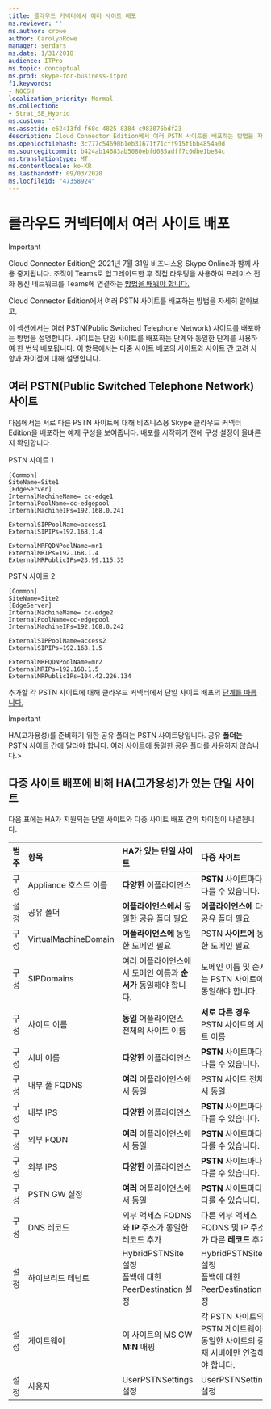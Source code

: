 ```yaml
---
title: 클라우드 커넥터에서 여러 사이트 배포
ms.reviewer: ''
ms.author: crowe
author: CarolynRowe
manager: serdars
ms.date: 1/31/2018
audience: ITPro
ms.topic: conceptual
ms.prod: skype-for-business-itpro
f1.keywords:
- NOCSH
localization_priority: Normal
ms.collection:
- Strat_SB_Hybrid
ms.custom: ''
ms.assetid: e62413fd-f68e-4825-8384-c983076bdf23
description: Cloud Connector Edition에서 여러 PSTN 사이트를 배포하는 방법을 자세히 알아보고,
ms.openlocfilehash: 3c777c54690b1eb31671f71cff915f1bb4854a0d
ms.sourcegitcommit: b424ab14683ab5080ebfd085adff7c0dbe1be84c
ms.translationtype: MT
ms.contentlocale: ko-KR
ms.lasthandoff: 09/03/2020
ms.locfileid: "47358924"
---
```

# <a name="deploy-multiple-sites-in-cloud-connector"></a>클라우드 커넥터에서 여러 사이트 배포

> [!Important] 
> Cloud Connector Edition은 2021년 7월 31일 비즈니스용 Skype Online과 함께 사용 중지됩니다. 조직이 Teams로 업그레이드한 후 직접 라우팅을 사용하여 프레미스 전화 통신 네트워크를 Teams에 연결하는 [방법을 배워야 합니다.](https://docs.microsoft.com/MicrosoftTeams/direct-routing-landing-page)

Cloud Connector Edition에서 여러 PSTN 사이트를 배포하는 방법을 자세히 알아보고,
  
이 섹션에서는 여러 PSTN(Public Switched Telephone Network) 사이트를 배포하는 방법을 설명합니다. 사이트는 단일 사이트를 배포하는 단계와 동일한 단계를 사용하여 한 번씩 배포됩니다. 이 항목에서는 다중 사이트 배포의 사이트와 사이트 간 고려 사항과 차이점에 대해 설명합니다. 
  
## <a name="multiple-public-switched-telephone-network-pstn-sites"></a>여러 PSTN(Public Switched Telephone Network) 사이트

다음에서는 서로 다른 PSTN 사이트에 대해 비즈니스용 Skype 클라우드 커넥터 Edition을 배포하는 예제 구성을 보여줍니다. 배포를 시작하기 전에 구성 설정이 올바른지 확인합니다.
  
PSTN 사이트 1
  
```console
[Common]
SiteName=Site1
[EdgeServer]
InternalMachineName= cc-edge1
InternalPoolName=cc-edgepool
InternalMachineIPs=192.168.0.241

ExternalSIPPoolName=access1
ExternalSIPIPs=192.168.1.4

ExternalMRFQDNPoolName=mr1
ExternalMRIPs=192.168.1.4
ExternalMRPublicIPs=23.99.115.35
```

PSTN 사이트 2
  
```console
[Common]
SiteName=Site2
[EdgeServer]
InternalMachineName= cc-edge2
InternalPoolName=cc-edgepool
InternalMachineIPs=192.168.0.242

ExternalSIPPoolName=access2
ExternalSIPIPs=192.168.1.5

ExternalMRFQDNPoolName=mr2
ExternalMRIPs=192.168.1.5
ExternalMRPublicIPs=104.42.226.134
```

추가할 각 PSTN 사이트에 대해 클라우드 커넥터에서 단일 사이트 배포의 [단계를 따릅니다.](deploy-a-single-site-in-cloud-connector.md)
  
> [!IMPORTANT]
> HA(고가용성)를 준비하기 위한 공유 폴더는 PSTN 사이트당입니다. 공유 **폴더는** PSTN 사이트 간에 달라야 합니다. 여러 사이트에 동일한 공유 폴더를 사용하지 않습니다.> 
  
## <a name="single-site-with-high-availability-ha-compared-to-multi-site-deployments"></a>다중 사이트 배포에 비해 HA(고가용성)가 있는 단일 사이트
<a name="BKMK_SingleSitecomparedtomulti-site"> </a>

다음 표에는 HA가 지원되는 단일 사이트와 다중 사이트 배포 간의 차이점이 나열됩니다.
  
|**범주**|**항목**|**HA가 있는 단일 사이트**|**다중 사이트**|
|:-----|:-----|:-----|:-----|
|구성  <br/> |Appliance 호스트 이름 <br/> |**다양한** 어플라이언스 <br/> |**PSTN** 사이트마다 다를 수 있습니다. <br/> |
|설정  <br/> |공유 폴더  <br/> |**어플라이언스에서** 동일한 공유 폴더 필요 <br/> |**어플라이언스에** 다른 공유 폴더 필요 <br/> |
|구성  <br/> |VirtualMachineDomain  <br/> |**어플라이언스에** 동일한 도메인 필요 <br/> |PSTN **사이트에** 동일한 도메인 필요 <br/> |
|구성  <br/> |SIPDomains  <br/> |여러 어플라이언스에서 도메인 이름과 **순서가** 동일해야 합니다. <br/> |도메인 이름 및 순서는 PSTN 사이트에서 동일해야 합니다.  <br/> |
|구성  <br/> |사이트 이름  <br/> |**동일** 어플라이언스 전체의 사이트 이름 <br/> |**서로 다른 경우** PSTN 사이트의 사이트 이름 <br/> |
|구성  <br/> |서버 이름  <br/> |**다양한** 어플라이언스 <br/> |**PSTN** 사이트마다 다를 수 있습니다. <br/> |
|구성  <br/> |내부 풀 FQDNS  <br/> |**여러** 어플라이언스에서 동일 <br/> | PSTN 사이트 전체에서 동일 <br/> |
|구성  <br/> |내부 IPS  <br/> |**다양한** 어플라이언스 <br/> |**PSTN** 사이트마다 다를 수 있습니다. <br/> |
|구성  <br/> |외부 FQDN  <br/> |**여러** 어플라이언스에서 동일 <br/> |**PSTN** 사이트마다 다를 수 있습니다. <br/> |
|구성  <br/> |외부 IPS  <br/> |**다양한** 어플라이언스 <br/> |**PSTN** 사이트마다 다를 수 있습니다. <br/> |
|구성  <br/> |PSTN GW 설정  <br/> |**여러** 어플라이언스에서 동일 <br/> |**PSTN** 사이트마다 다를 수 있습니다. <br/> |
|구성  <br/> |DNS 레코드  <br/> |외부 액세스  FQDNS와 **IP** 주소가 동일한 레코드 추가 <br/> |다른 외부  액세스 FQDNS 및 IP 주소가 다른 **레코드** 추가 <br/> |
|설정  <br/> |하이브리드 테넌트  <br/> |HybridPSTNSite 설정  <br/> 폴백에 대한 PeerDestination 설정  <br/> |HybridPSTNSite 설정  <br/> 폴백에 대한 PeerDestination 설정  <br/> |
|설정  <br/> |게이트웨이  <br/> |이 사이트의 MS GW **M:N** 매핑 <br/> |각 PSTN 사이트의 PSTN 게이트웨이는 동일한 사이트의 중재 서버에만 연결해야 합니다.  <br/> |
|설정  <br/> |사용자  <br/> |UserPSTNSettings 설정  <br/> |UserPSTNSettings 설정  <br/> |
   

